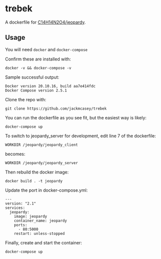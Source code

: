 # trebek
A dockerfile for [C14H14N2O4/jeopardy](https://github.com/C14H14N2O4/jeopardy/).

## Usage

You will need `docker` and `docker-compose`

Confirm these are installed with:

```
docker -v && docker-compose -v
```
Sample successful output:
```
Docker version 20.10.16, build aa7e414fdc
Docker Compose version 2.5.1
```

Clone the repo with:

```
git clone https://github.com/jackmcasey/trebek
```

You can run the dockerfile as you see fit, but the easiest way is likely:

`docker-compose up`

To switch to jeopardy_server for development, edit line 7 of the dockerfile:

`WORKDIR /jeopardy/jeopardy_client`

becomes:

`WORKDIR /jeopardy/jeopardy_server`

Then rebuild the docker image:

`
docker build . -t jeopardy
`

Update the port in docker-compose.yml:

```
---
version: "2.1"
services:
  jeopardy:
    image: jeopardy
    container_name: jeopardy
    ports:
      - 80:5000
    restart: unless-stopped
```


Finally, create and start the container:

`docker-compose up`
